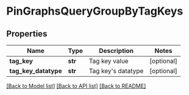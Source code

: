 # PinGraphsQueryGroupByTagKeys

## Properties
Name | Type | Description | Notes
------------ | ------------- | ------------- | -------------
**tag_key** | **str** | Tag key value | [optional] 
**tag_key_datatype** | **str** | Tag key&#39;s datatype | [optional] 

[[Back to Model list]](../README.md#documentation-for-models) [[Back to API list]](../README.md#documentation-for-api-endpoints) [[Back to README]](../README.md)


